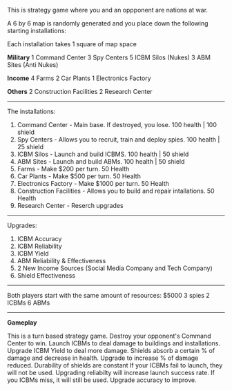 This is strategy game where you and an oppponent are nations at war. 

A 6 by 6 map is randomly generated and you place down the following starting installations:

Each installation takes 1 square of map space

**Military**
1 Command Center
3 Spy Centers
5 ICBM Silos    (Nukes)
3 ABM Sites     (Anti Nukes)

**Income**
4 Farms
2 Car Plants
1 Electronics Factory

**Others**
2 Construction Facilities
2 Research Center 

---

The installations:

1. Command Center - Main base. If destroyed, you lose. 100 health | 100 shield
2. Spy Centers - Allows you to recruit, train and deploy spies. 100 health | 25 shield
3. ICBM Silos - Launch and build ICBMS. 100 health | 50 shield
4. ABM Sites - Launch and build ABMs. 100 health | 50 shield
5. Farms - Make $200 per turn. 50 Health
6. Car Plants - Make $500 per turn. 50 Health
7. Electronics Factory - Make $1000 per turn. 50 Health
8. Construction Facilities - Allows you to build and repair intallations. 50 Health
9. Research Center - Reserch upgrades

---

Upgrades:
1. ICBM Accuracy 
2. ICBM Reliability
3. ICBM Yield
4. ABM Reliability & Effectiveness
5. 2 New Income Sources (Social Media Company and Tech Company)
6. Shield Effectiveness

---

Both players start with the same amount of resources:
$5000
3 spies
2 ICBMs
6 ABMs

--- 

**Gameplay**

This is a turn based strategy game.
Destroy your opponent's Command Center to win.
Launch ICBMs to deal damage to buildings and installations.
Upgrade ICBM Yield to deal more damage.
Shields absorb a certain % of damage and decrease in health. Upgrade to increase % of damage reduced. Durability of shields are constant
If your ICBMs fail to launch, they will not be used. Upgrading reliabilty will increase launch success rate.
If you ICBMs miss, it will still be used. Upgrade accuracy to improve.